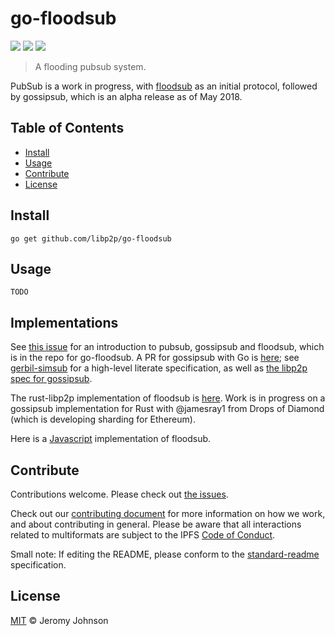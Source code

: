 # go-floodsub

[![](https://img.shields.io/badge/made%20by-Protocol%20Labs-blue.svg?style=flat-square)](http://ipn.io)
[![](https://img.shields.io/badge/project-libp2p-blue.svg?style=flat-square)](http://github.com/libp2p/libp2p)
[![](https://img.shields.io/badge/freenode-%23ipfs-blue.svg?style=flat-square)](http://webchat.freenode.net/?channels=%23ipfs)

> A flooding pubsub system.

PubSub is a work in progress, with [floodsub](https://github.com/libp2p/go-floodsub/) as an initial protocol, followed by gossipsub, which is an alpha release as of May 2018.

## Table of Contents

- [Install](#install)
- [Usage](#usage)
- [Contribute](#contribute)
- [License](#license)

## Install

```
go get github.com/libp2p/go-floodsub
```

## Usage

```
TODO
```

## Implementations

See [this issue](https://github.com/libp2p/go-floodsub/issues/77) for an introduction to pubsub, gossipsub and floodsub, which is in the repo for go-floodsub. A PR for gossipsub with Go is [here](https://github.com/libp2p/go-floodsub/pull/67); see [gerbil-simsub](https://github.com/vyzo/gerbil-simsub) for a high-level literate specification, as well as [the libp2p spec for gossipsub](https://github.com/libp2p/specs/blob/master/pubsub/gossipsub/README.md).

The rust-libp2p implementation of floodsub is [here](https://github.com/libp2p/rust-libp2p/search?utf8=%E2%9C%93&q=floodsub&type=). Work is in progress on a gossipsub implementation for Rust with @jamesray1 from Drops of Diamond (which is developing sharding for Ethereum).

Here is a [Javascript](http://github.com/libp2p/js-libp2p-floodsub) implementation of floodsub.

## Contribute

Contributions welcome. Please check out [the issues](https://github.com/libp2p/go-floodsub/issues).

Check out our [contributing document](https://github.com/libp2p/community/blob/master/contributing.md) for more information on how we work, and about contributing in general. Please be aware that all interactions related to multiformats are subject to the IPFS [Code of Conduct](https://github.com/ipfs/community/blob/master/code-of-conduct.md).

Small note: If editing the README, please conform to the [standard-readme](https://github.com/RichardLitt/standard-readme) specification.

## License

[MIT](LICENSE) © Jeromy Johnson
